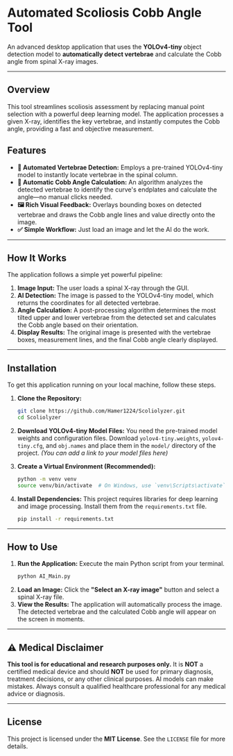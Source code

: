 # Automated Scoliosis Cobb Angle Tool

An advanced desktop application that uses the **YOLOv4-tiny** object detection model to **automatically detect vertebrae** and calculate the Cobb angle from spinal X-ray images.



---

## Overview

This tool streamlines scoliosis assessment by replacing manual point selection with a powerful deep learning model. The application processes a given X-ray, identifies the key vertebrae, and instantly computes the Cobb angle, providing a fast and objective measurement.

## Features

* **🧠 Automated Vertebrae Detection:** Employs a pre-trained YOLOv4-tiny model to instantly locate vertebrae in the spinal column.
* **📐 Automatic Cobb Angle Calculation:** An algorithm analyzes the detected vertebrae to identify the curve's endplates and calculate the angle—no manual clicks needed.
* **🖼️ Rich Visual Feedback:** Overlays bounding boxes on detected vertebrae and draws the Cobb angle lines and value directly onto the image.
* **✅ Simple Workflow:** Just load an image and let the AI do the work.

---

## How It Works

The application follows a simple yet powerful pipeline:
1.  **Image Input:** The user loads a spinal X-ray through the GUI.
2.  **AI Detection:** The image is passed to the YOLOv4-tiny model, which returns the coordinates for all detected vertebrae.
3.  **Angle Calculation:** A post-processing algorithm determines the most tilted upper and lower vertebrae from the detected set and calculates the Cobb angle based on their orientation.
4.  **Display Results:** The original image is presented with the vertebrae boxes, measurement lines, and the final Cobb angle clearly displayed.

---

## Installation

To get this application running on your local machine, follow these steps.

1.  **Clone the Repository:**
    ```bash
    git clone https://github.com/Hamer1224/Scoliolyzer.git
    cd Scoliolyzer
    ```

2.  **Download YOLOv4-tiny Model Files:**
    You need the pre-trained model weights and configuration files. Download `yolov4-tiny.weights`, `yolov4-tiny.cfg`, and `obj.names` and place them in the `model/` directory of the project.
    *(You can add a link to your model files here)*

3.  **Create a Virtual Environment (Recommended):**
    ```bash
    python -m venv venv
    source venv/bin/activate  # On Windows, use `venv\Scripts\activate`
    ```

4.  **Install Dependencies:**
    This project requires libraries for deep learning and image processing. Install them from the `requirements.txt` file.
    ```bash
    pip install -r requirements.txt
    ```


---

## How to Use

1.  **Run the Application:**
    Execute the main Python script from your terminal.
    ```bash
    python AI_Main.py
    ```
2.  **Load an Image:**
    Click the **"Select an X-ray image"** button and select a spinal X-ray file.
3.  **View the Results:**
    The application will automatically process the image. The detected vertebrae and the calculated Cobb angle will appear on the screen in moments.

---

## ⚠️ Medical Disclaimer

**This tool is for educational and research purposes only.** It is **NOT** a certified medical device and should **NOT** be used for primary diagnosis, treatment decisions, or any other clinical purposes. AI models can make mistakes. Always consult a qualified healthcare professional for any medical advice or diagnosis.

---

## License

This project is licensed under the **MIT License**. See the `LICENSE` file for more details.
